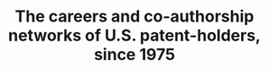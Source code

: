 ---
layout: default
citation: ' Ronald Lai; Alexander D''Amour; Lee Fleming, 2010, "The careers and co-authorship
  networks of U.S. patent-holders, since 1975", https://doi.org/10.7910/DVN/YJUNUN,
  Harvard Dataverse, V3, UNF:5:daJuoNgCZlcYY8RqU+/j2Q== [fileUNF] '
description: 'The identification enables construction of social networks based on
  patent co-authorship. We will eventually provide descriptive statistics of individual
  and collaborative variables and illustrated examples of networks for an individual,
  an organization, a technology, and a region. The data and code will be publically
  available for community use and improvement and will enable updating as frequently
  as new patents are issued. '
doi: https://doi.org/10.7910/DVN/YJUNUN
location: https://dataverse.harvard.edu/dataset.xhtml?persistentId=doi:10.7910/DVN/YJUNUN
record_creation_timestamp: 11/21/2020 17:20:46
shortname: co_authorship_careers
tags: coauthor network
terms_of_use: CC0 - "Public Domain Dedication"
title: The careers and co-authorship networks of U.S. patent-holders, since 1975
uuid: 3e2ed123-d6c0-46af-8683-e23d64b04efc
---